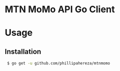 # MTN MoMo API Go Client</h1>

# Usage

## Installation


```bash
 $ go get -u github.com/phillipahereza/mtnmomo
```